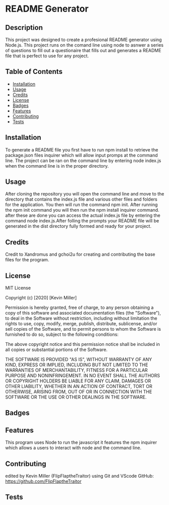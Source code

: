 
 # README Generator

  ## Description 
This project was designed to create a profesional README generator using Node.js. 
This project runs on the comand line using node to asnwer a series of questions to fill out a questionaire that 
fills out and generates a README file that is perfect to use for any project. 
  
  
  ## Table of Contents
  
  
  * [Installation](#installation)
  * [Usage](#usage)
  * [Credits](#credits)
  * [License](#license)
  * [Badges](#badges)
  * [Features](#features)
  * [Contributing](#contributing)
  * [Tests](#tests)
  
  ## Installation
  
 To generate a README file you first have to run npm install to retrieve the package.json files inquirer  which will allow input promps at the command line. The project can be ran on the command line by entering node index.js when the command line is in the proper directory.
  
  
  ## Usage 
After cloning the repository you will open the command line and move to the directory that contains the index.js file and various other files and folders for the application. You then will run the command npm init. After running the npm init command you will then run the npm install inquirer command. after these are done you can access the actual index.js file by entering the command node index.js.After folling the prompts your README file will be generated in the dist directory fully formed and ready for your project.
  ## Credits
  
Credit to Xandromus and gchoi2u for creating and contributing the base files for the program.
  
  ## License
  
 MIT License

Copyright (c) [2020] [Kevin Miller]

Permission is hereby granted, free of charge, to any person obtaining a copy of this software and associated documentation files (the "Software"), to deal in the Software without restriction, including without limitation the rights to use, copy, modify, merge, publish, distribute, sublicense, and/or sell copies of the Software, and to permit persons to whom the Software is furnished to do so, subject to the following conditions:

The above copyright notice and this permission notice shall be included in all copies or substantial portions of the Software.

THE SOFTWARE IS PROVIDED "AS IS", WITHOUT WARRANTY OF ANY KIND, EXPRESS OR IMPLIED, INCLUDING BUT NOT LIMITED TO THE WARRANTIES OF MERCHANTABILITY, FITNESS FOR A PARTICULAR PURPOSE AND NONINFRINGEMENT. IN NO EVENT SHALL THE AUTHORS OR COPYRIGHT HOLDERS BE LIABLE FOR ANY CLAIM, DAMAGES OR OTHER LIABILITY, WHETHER IN AN ACTION OF CONTRACT, TORT OR OTHERWISE, ARISING FROM, OUT OF OR IN CONNECTION WITH THE SOFTWARE OR THE USE OR OTHER DEALINGS IN THE SOFTWARE.
  
  
  
  ## Badges
  
  
  
  ## Features
  
This program uses Node to run the javascript it features the npm inquirer which allows a users to interact with node and the command line. 
  
  
  ## Contributing
  
 edited by Kevin Miller (FlipFlaptheTraitor) using Git and VScode
  GitHub: https://github.com/FlipFlaptheTraitor
  ## Tests
  
